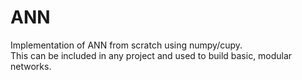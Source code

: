 # ANN
Implementation of ANN from scratch using numpy/cupy.<br />
This can be included in any project and used to build basic, modular networks.
